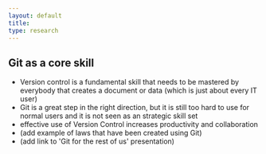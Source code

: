 ```yaml
---
layout: default
title:
type: research
---
```


## Git as a core skill

  * Version control is a fundamental skill that needs to be mastered by everybody that creates a document or data (which is just about every IT user)
  * Git is a great step in the right direction, but it is still too hard to use for normal users and it is not seen as an strategic skill set
  * effective use of Version Control increases productivity and collaboration
  * (add example of laws that have been created using Git)
  * (add link to 'Git for the rest of us' presentation)
